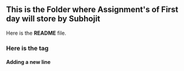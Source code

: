 ## This is the Folder where Assignment's of First day will store by Subhojit

Here is the **README** file.

### Here is the tag <h4> Adding a new line </h4>
